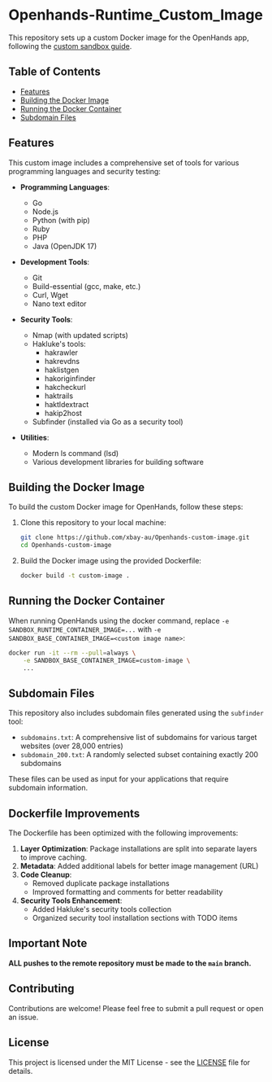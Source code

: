 

# Openhands-Runtime_Custom_Image

This repository sets up a custom Docker image for the OpenHands app, following the [custom sandbox guide](https://docs.all-hands.dev/usage/how-to/custom-sandbox-guide).

## Table of Contents
- [Features](#features)
- [Building the Docker Image](#building-the-docker-image)
- [Running the Docker Container](#running-the-docker-container)
- [Subdomain Files](#subdomain-files)

## Features

This custom image includes a comprehensive set of tools for various programming languages and security testing:

- **Programming Languages**:
  - Go
  - Node.js
  - Python (with pip)
  - Ruby
  - PHP
  - Java (OpenJDK 17)

- **Development Tools**:
  - Git
  - Build-essential (gcc, make, etc.)
  - Curl, Wget
  - Nano text editor

- **Security Tools**:
  - Nmap (with updated scripts)
  - Hakluke's tools:
    - hakrawler
    - hakrevdns
    - haklistgen
    - hakoriginfinder
    - hakcheckurl
    - haktrails
    - haktldextract
    - hakip2host
  - Subfinder (installed via Go as a security tool)

- **Utilities**:
  - Modern ls command (lsd)
  - Various development libraries for building software

## Building the Docker Image

To build the custom Docker image for OpenHands, follow these steps:

1. Clone this repository to your local machine:
   ```bash
   git clone https://github.com/xbay-au/Openhands-custom-image.git
   cd Openhands-custom-image
   ```

2. Build the Docker image using the provided Dockerfile:
   ```bash
   docker build -t custom-image .
   ```

## Running the Docker Container

When running OpenHands using the docker command, replace `-e SANDBOX_RUNTIME_CONTAINER_IMAGE=...` with `-e SANDBOX_BASE_CONTAINER_IMAGE=<custom image name>`:

```bash
docker run -it --rm --pull=always \
    -e SANDBOX_BASE_CONTAINER_IMAGE=custom-image \
    ...
```

## Subdomain Files

This repository also includes subdomain files generated using the `subfinder` tool:

- `subdomains.txt`: A comprehensive list of subdomains for various target websites (over 28,000 entries)
- `subdomain_200.txt`: A randomly selected subset containing exactly 200 subdomains

These files can be used as input for your applications that require subdomain information.

## Dockerfile Improvements

The Dockerfile has been optimized with the following improvements:

1. **Layer Optimization**: Package installations are split into separate layers to improve caching.
2. **Metadata**: Added additional labels for better image management (URL)
3. **Code Cleanup**:
   - Removed duplicate package installations
   - Improved formatting and comments for better readability
4. **Security Tools Enhancement**:
   - Added Hakluke's security tools collection
   - Organized security tool installation sections with TODO items

## Important Note

**ALL pushes to the remote repository must be made to the `main` branch.**

## Contributing

Contributions are welcome! Please feel free to submit a pull request or open an issue.

## License

This project is licensed under the MIT License - see the [LICENSE](https://github.com/xbay-au/Openhands-custom-image/blob/main/LICENSE) file for details.

